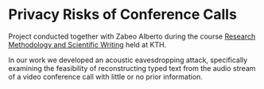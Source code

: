 # Privacy Risks of Conference Calls
Project conducted together with Zabeo Alberto during the course [Research Methodology and Scientific Writing](https://www.kth.se/student/kurser/kurs/II2202?l=en) held at KTH.

In our work we developed an acoustic eavesdropping attack, specifically examining the feasibility of reconstructing typed text from the audio stream of a video conference call with little or no prior information. 
